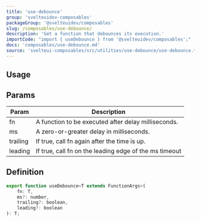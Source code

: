 ```yaml
---
title: 'use-debounce'
group: 'svelteuidev-composables'
packageGroup: '@svelteuidev/composables'
slug: /composables/use-debounce/
description: 'Get a function that debounces its execution.'
importCode: "import { useDebounce } from '@svelteuidev/composables';"
docs: 'composables/use-debounce.md'
source: 'svelteui-composables/src/utilities/use-debounce/use-debounce.ts'
---
```


<script lang='ts'>
    import { Demo, ComposableDemos } from '@svelteuidev/demos';
</script>

## Usage

<Demo demo={ComposableDemos.useDebounceDemo.usage} />

## Params

| Param    | Description                                            |
| -------- | ------------------------------------------------------ |
| fn       | A function to be executed after delay milliseconds.    |
| ms       | A zero-or-greater delay in milliseconds.               |
| trailing | If true, call fn again after the time is up.           |
| leading  | If true, call fn on the leading edge of the ms timeout |

## Definition

```js
export function useDebounce<T extends FunctionArgs>(
	fn: T,
	ms?: number,
	trailing?: boolean,
	leading?: boolean
): T;
```
